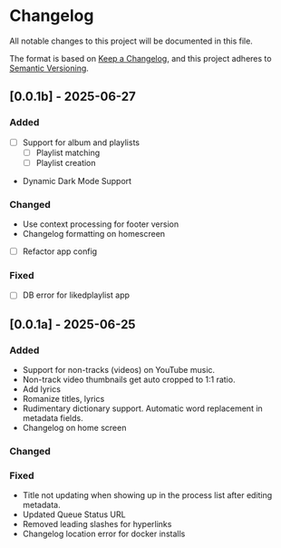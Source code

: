 # Changelog 

All notable changes to this project will be documented in this file.

The format is based on [Keep a Changelog](https://keepachangelog.com/en/1.0.0/),
and this project adheres to [Semantic Versioning](https://semver.org/spec/v2.0.0.html).

## [0.0.1b] - 2025-06-27
### Added
- [ ] Support for album and playlists 
  - [ ] Playlist matching
  - [ ] Playlist creation
- Dynamic Dark Mode Support

### Changed
- Use context processing for footer version
- Changelog formatting on homescreen
- [ ] Refactor app config

### Fixed
- [ ] DB error for likedplaylist app

## [0.0.1a] - 2025-06-25
### Added
- Support for non-tracks (videos) on YouTube music.
- Non-track video thumbnails get auto cropped to 1:1 ratio.
- Add lyrics
- Romanize titles, lyrics
- Rudimentary dictionary support. Automatic word replacement in metadata fields.
- Changelog on home screen

### Changed


### Fixed
- Title not updating when showing up in the process list after editing metadata.
- Updated Queue Status URL
- Removed leading slashes for hyperlinks
- Changelog location error for docker installs

